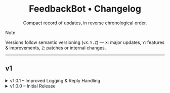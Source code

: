 <div align="center">

# FeedbackBot • Changelog  
Compact record of updates, in reverse chronological order.

</div>

> [!NOTE]  
> Versions follow semantic versioning (`vX.Y.Z`) — `X`: major updates, `Y`: features & improvements, `Z`: patches or internal changes.

---

## v1

<details>
<summary>v1.0.1 – Improved Logging & Reply Handling</summary>

- Switched from `forward()` to explicit `send_*()` methods for accurate media logging  
- Appended user ID in logs to enable stable admin replies without `forward_origin`  
- Admin reply handler now extracts user ID using regex for higher reliability  
- General stability and formatting improvements in log forwarding

</details>

<details>
<summary>v1.0.0 – Initial Release</summary>

- First public version of FeedbackBot  
- All planned features completed and functional  
- Refer to [README](./README.md) for full feature list

</details>
